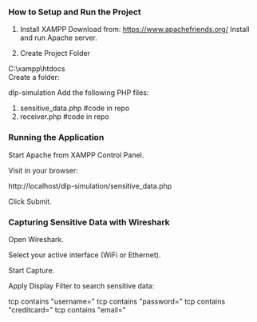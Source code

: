 ### How to Setup and Run the Project
1. Install XAMPP
Download from: https://www.apachefriends.org/
Install and run Apache server.

2. Create Project Folder

C:\xampp\htdocs\
Create a folder:

dlp-simulation
Add the following PHP files:

1. sensitive_data.php #code in repo
2. receiver.php #code in repo

### Running the Application
Start Apache from XAMPP Control Panel.

Visit in your browser:

http://localhost/dlp-simulation/sensitive_data.php

Click Submit.

### Capturing Sensitive Data with Wireshark
Open Wireshark.

Select your active interface (WiFi or Ethernet).

Start Capture.

Apply Display Filter to search sensitive data:

tcp contains "username="
tcp contains "password="
tcp contains "creditcard="
tcp contains "email="
